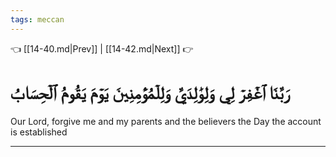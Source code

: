 ```yaml
---
tags: meccan
---
```


👈 [[14-40.md|Prev]] | [[14-42.md|Next]] 👉

# رَبَّنَا ٱغۡفِرۡ لِي وَلِوَٰلِدَيَّ وَلِلۡمُؤۡمِنِينَ يَوۡمَ يَقُومُ ٱلۡحِسَابُ

Our Lord, forgive me and my parents and the believers the Day the account is established

---

